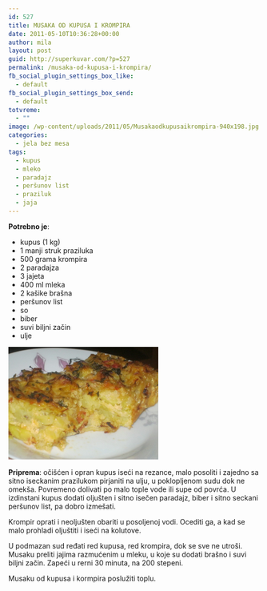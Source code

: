 ```yaml
---
id: 527
title: MUSAKA OD KUPUSA I KROMPIRA
date: 2011-05-10T10:36:28+00:00
author: mila
layout: post
guid: http://superkuvar.com/?p=527
permalink: /musaka-od-kupusa-i-krompira/
fb_social_plugin_settings_box_like:
  - default
fb_social_plugin_settings_box_send:
  - default
totvreme:
  - ""
image: /wp-content/uploads/2011/05/Musakaodkupusaikrompira-940x198.jpg
categories:
  - jela bez mesa
tags:
  - kupus
  - mleko
  - paradajz
  - peršunov list
  - praziluk
  - jaja
---
```

**Potrebno je**:

  * kupus (1 kg)
  * 1 manji struk praziluka
  * 500 grama krompira
  * 2 paradajza
  * 3 jajeta
  * 400 ml mleka
  * 2 kašike brašna
  * peršunov list
  * so
  * biber
  * suvi biljni začin
  * ulje

<img class="alignnone size-medium wp-image-5155" src="/wp-content/uploads/2011/05/Musakaodkupusaikrompira-1024x768.jpg" alt="Musakaodkupusaikrompira" width="300" height="225" /> 

**Priprema**: očišćen i opran kupus iseći na rezance, malo posoliti i zajedno sa sitno iseckanim prazilukom pirjaniti na ulju, u poklopljenom sudu dok ne omekša. Povremeno dolivati po malo tople vode ili supe od povrća. U izdinstani kupus dodati oljušten i sitno isečen paradajz, biber i sitno seckani peršunov list, pa dobro izmešati.

Krompir oprati i neoljušten obariti u posoljenoj vodi. Ocediti ga, a kad se malo prohladi oljuštiti i iseći na kolutove.

U podmazan sud ređati red kupusa, red krompira, dok se sve ne utroši. Musaku preliti jajima razmućenim u mleku, u koje su dodati brašno i suvi biljni začin. Zapeći u rerni 30 minuta, na 200 stepeni.

Musaku od kupusa i kormpira poslužiti toplu.